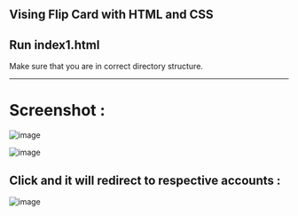 Vising Flip Card with HTML and CSS 
------------------------------------
Run index1.html 
------------------------------------
Make sure that you are in correct directory structure.

-------------------------------------
# Screenshot :

![image](https://user-images.githubusercontent.com/47708476/80922278-a078b780-8d99-11ea-9341-c6555803df8f.png)

![image](https://user-images.githubusercontent.com/47708476/80922342-09f8c600-8d9a-11ea-9eb5-b78a0d5733e8.png)

## Click and it will redirect to respective accounts :

![image](https://user-images.githubusercontent.com/47708476/80922360-3a406480-8d9a-11ea-9302-3e2de33a9e5a.png)
